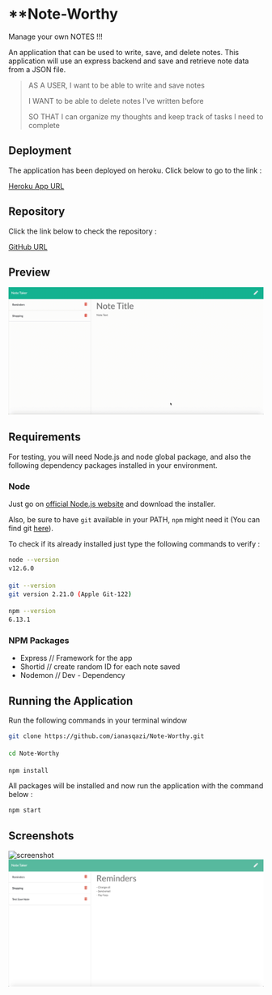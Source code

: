 # **Note-Worthy
Manage your own NOTES !!! 

An application that can be used to write, save, and delete notes. This application will use an express backend and save and retrieve note data from a JSON file.

> AS A USER, I want to be able to write and save notes
>
> I WANT to be able to delete notes I've written before
>
> SO THAT I can organize my thoughts and keep track of tasks I need to complete

## Deployment 

The application has been deployed on heroku. Click below to go to the link : 

[Heroku App URL](https://note-worty.herokuapp.com/)

## Repository 

Click the link below to check the repository :

[GitHub URL](https://github.com/ianasqazi/Note-Worthy)

## Preview

![screenrecording_Note_Worthy](Samples/Screenrecording.gif)

## Requirements

For testing, you will need Node.js and node global package, and also the following dependency packages installed in your environment.  

### Node

 Just go on [official Node.js website](https://nodejs.org/) and download the installer.

Also, be sure to have `git` available in your PATH, `npm` might need it (You can find git [here](https://git-scm.com/)).  

To check if its already installed just type the following commands to verify :

```bash
node --version
v12.6.0

git --version
git version 2.21.0 (Apple Git-122)

npm --version
6.13.1
```

### NPM Packages

- Express // Framework for the app 
- Shortid // create random ID for each note saved 
- Nodemon // Dev - Dependency 

## Running the Application

Run the following commands in your terminal window 

```bash
git clone https://github.com/ianasqazi/Note-Worthy.git

cd Note-Worthy

npm install
```

All packages will be installed and now run the application with the command below : 

```bash
npm start
```


## Screenshots

![screenshot](Samples/Screenshot_Nome.png)
![screenshot](Samples/Screenshot_Notes.png)
